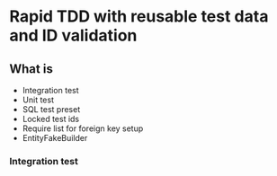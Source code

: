 # Rapid TDD with reusable test data and ID validation

## What is
- Integration test
- Unit test
- SQL test preset
- Locked test ids
- Require list for foreign key setup
- EntityFakeBuilder


### Integration test
